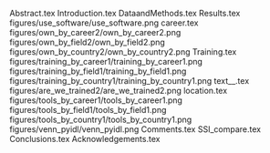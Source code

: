 Abstract.tex
Introduction.tex
DataandMethods.tex
Results.tex
figures/use_software/use_software.png
career.tex
figures/own_by_career2/own_by_career2.png
figures/own_by_field2/own_by_field2.png
figures/own_by_country2/own_by_country2.png
Training.tex
figures/training_by_career1/training_by_career1.png
figures/training_by_field1/training_by_field1.png
figures/training_by_country1/training_by_country1.png
text__.tex
figures/are_we_trained2/are_we_trained2.png
location.tex
figures/tools_by_career1/tools_by_career1.png
figures/tools_by_field1/tools_by_field1.png
figures/tools_by_country1/tools_by_country1.png
figures/venn_pyidl/venn_pyidl.png
Comments.tex
SSI_compare.tex
Conclusions.tex
Acknowledgements.tex
